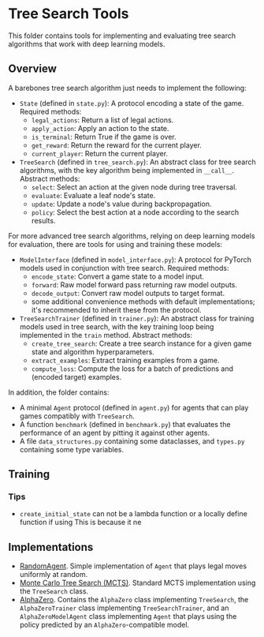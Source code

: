 # Tree Search Tools

This folder contains tools for implementing and evaluating tree search algorithms that work with deep learning models.

## Overview

A barebones tree search algorithm just needs to implement the following:

- `State` (defined in `state.py`): A protocol encoding a state of the game. Required methods:
  - `legal_actions`: Return a list of legal actions.
  - `apply_action`: Apply an action to the state.
  - `is_terminal`: Return True if the game is over.
  - `get_reward`: Return the reward for the current player.
  - `current_player`: Return the current player.
- `TreeSearch` (defined in `tree_search.py`): An abstract class for tree search algorithms, with the key algorithm being implemented in `__call__`. Abstract methods:
  - `select`: Select an action at the given node during tree traversal.
  - `evaluate`: Evaluate a leaf node's state.
  - `update`: Update a node's value during backpropagation.
  - `policy`: Select the best action at a node according to the search results.

For more advanced tree search algorithms, relying on deep learning models for evaluation, there are tools for using and training these models:

- `ModelInterface` (defined in `model_interface.py`): A protocol for PyTorch models used in conjunction with tree search. Required methods:
  - `encode_state`: Convert a game state to a model input.
  - `forward`: Raw model forward pass returning raw model outputs.
  - `decode_output`: Convert raw model outputs to target format.
  - some additional convenience methods with default implementations; it's recommended to inherit these from the protocol.
- `TreeSearchTrainer` (defined in `trainer.py`): An abstract class for training models used in tree search, with the key training loop being implemented in the `train` method. Abstract methods:
  - `create_tree_search`: Create a tree search instance for a given game state and algorithm hyperparameters.
  - `extract_examples`: Extract training examples from a game.
  - `compute_loss`: Compute the loss for a batch of predictions and (encoded target) examples.

In addition, the folder contains:

- A minimal `Agent` protocol (defined in `agent.py`) for agents that can play games compatibly with `TreeSearch`.
- A function `benchmark` (defined in `benchmark.py`) that evaluates the performance of an agent by pitting it against other agents.
- A file `data_structures.py` containing some dataclasses, and `types.py` containing some type variables.

## Training

### Tips

- `create_initial_state` can not be a lambda function or a locally define function if using This is because it ne

## Implementations

- [RandomAgent](implementations/RandomAgent.py). Simple implementation of `Agent` that plays legal moves uniformly at random.
- [Monte Carlo Tree Search (MCTS)](implementations/MCTS.py). Standard MCTS implementation using the `TreeSearch` class.
- [AlphaZero](implementations/AlphaZero.py). Contains the `AlphaZero` class implementing `TreeSearch`, the `AlphaZeroTrainer` class implementing `TreeSearchTrainer`, and an `AlphaZeroModelAgent` class implementing `Agent` that plays using the policy predicted by an `AlphaZero`-compatible model.
